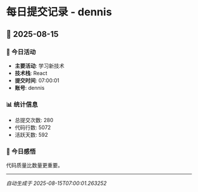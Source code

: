 # 每日提交记录 - dennis

## 📅 2025-08-15

### 🎯 今日活动
- **主要活动**: 学习新技术
- **技术栈**: React
- **提交时间**: 07:00:01
- **账号**: dennis

### 📊 统计信息
- 总提交次数: 280
- 代码行数: 5072
- 活跃天数: 592

### 💭 今日感悟
代码质量比数量更重要。

---
*自动生成于 2025-08-15T07:00:01.263252*
